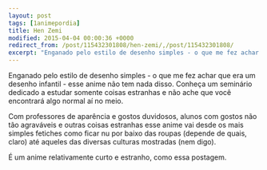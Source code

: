 ```yaml
---
layout: post
tags: [1animepordia]
title: Hen Zemi
modified: 2015-04-04 00:00:36 +0000
redirect_from: /post/115432301808/hen-zemi/,/post/115432301808/
excerpt: "Enganado pelo estilo de desenho simples - o que me fez achar que era um desenho infantil - esse anime não tem nada disso. Conheça um seminário dedicado a estudar somente coisas estranhas e não ache que você encontrará algo normal aí no meio."
---
```


Enganado pelo estilo de desenho simples - o que me fez achar que era um
desenho infantil - esse anime não tem nada disso. Conheça um seminário
dedicado a estudar somente coisas estranhas e não ache que você
encontrará algo normal aí no meio.

Com professores de aparência e gostos duvidosos, alunos com gostos não
tão agraváveis e outras coisas estranhas esse anime vai desde os mais
simples fetiches como ficar nu por baixo das roupas (depende de quais,
claro) até aqueles das diversas culturas mostradas (nem digo).

É um anime relativamente curto e estranho, como essa postagem.


